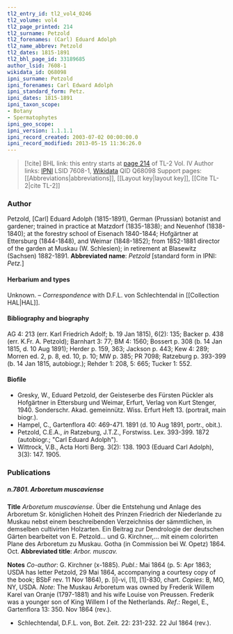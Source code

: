 ```yaml
---
tl2_entry_id: tl2_vol4_0246
tl2_volume: vol4
tl2_page_printed: 214
tl2_surname: Petzold
tl2_forenames: (Carl) Eduard Adolph
tl2_name_abbrev: Petzold
tl2_dates: 1815-1891
tl2_bhl_page_id: 33189685
author_lsid: 7608-1
wikidata_id: Q68098
ipni_surname: Petzold
ipni_forenames: Carl Edward Adolph
ipni_standard_form: Petz.
ipni_dates: 1815-1891
ipni_taxon_scope: 
- Botany
- Spermatophytes
ipni_geo_scope: 
ipni_version: 1.1.1.1
ipni_record_created: 2003-07-02 00:00:00.0
ipni_record_modified: 2013-05-15 11:36:26.0
---
```


> [!cite] BHL link: this entry starts at [page 214](https://www.biodiversitylibrary.org/page/33189685) of TL-2 Vol. IV
> Author links: [IPNI](https://www.ipni.org/a/7608-1) LSID 7608-1, [Wikidata](https://www.wikidata.org/wiki/Q68098) QID Q68098
> Support pages: [[Abbreviations|abbreviations]], [[Layout key|layout key]], [[Cite TL-2|cite TL-2]]

### Author

Petzold, \[Carl\] Eduard Adolph (1815-1891), German (Prussian) botanist and gardener; trained in practice at Matzdorf (1835-1838); and Neuenhof (1838-1840); at the forestry school of Eisenach 1840-1844; Hofgärtner at Ettersburg (1844-1848), and Weimar (1848-1852); from 1852-1881 director of the garden at Muskau (W. Schlesien); in retirement at Blasewitz (Sachsen) 1882-1891. 
**Abbreviated name**: *Petzold* \[standard form in IPNI: *Petz.*\]

#### Herbarium and types

Unknown. – *Correspondence* with D.F.L. von Schlechtendal in [[Collection HAL|HAL]].

#### Bibliography and biography

AG 4: 213 (err. Karl Friedrich Adolf; b. 19 Jan 1815), 6(2): 135; Backer p. 438 (err. K.Fr. A. Petzold); Barnhart 3: 77; BM 4: 1560; Bossert p. 308 (b. 14 Jan 1815, d. 10 Aug 1891); Herder p. 159, 363; Jackson p. 443; Kew 4: 289; Morren ed. 2, p. 8, ed. 10, p. 10; MW p. 385; PR 7098; Ratzeburg p. 393-399 (b. 14 Jan 1815, autobiogr.); Rehder 1: 208, 5: 665; Tucker 1: 552.

#### Biofile

- Gresky, W., Eduard Petzold, der Geisteserbe des Fürsten Pückler als Hofgärtner in Ettersburg und Weimar, Erfurt, Verlag von Kurt Stenger, 1940. Sonderschr. Akad. gemeinnütz. Wiss. Erfurt Heft 13. (portrait, main biogr.).
- Hampel, C., Gartenflora 40: 469-471. 1891 (d. 10 Aug 1891, portr., obit.).
- Petzold, C.E.A., *in* Ratzeburg, J.T.Z., Forstwiss. Lex. 393-399. 1872 (autobiogr.; "Carl Eduard Adolph").
- Wittrock, V.B., Acta Horti Berg. 3(2): 138. 1903 (Eduard Carl Adolph), 3(3): 147. 1905.

### Publications

##### n.7801. Arboretum muscaviense

**Title**
*Arboretum muscaviense*. Über die Entstehung und Anlage des Arboretum Sr. königlichen Hoheit des Prinzen Friedrich der Niederlande zu Muskau nebst einem beschreibenden Verzeichniss der sämmtlichen, in demselben cultivirten Holzarten. Ein Beitrag zur Dendrologie der deutschen Gärten bearbeitet von E. Petzold... und G. Kirchner,... mit einem colorirten Plane des Arboretum zu Muskau. Gotha (in Commission bei W. Opetz) 1864. Oct.
**Abbreviated title**: *Arbor. muscav.*

**Notes**
*Co-author*: G. Kirchner (x-1885).
*Publ*.: Mai 1864 (p. 5: Apr 1863; USDA has letter Petzold, 29 Mai 1864, accompanying a courtesy copy of the book; BSbF rev. 11 Nov 1864), p. \[i\]-vi, \[1\], \[1\]-830, chart.
*Copies*: B, MO, NY, USDA. *Note*: The Muskau Arboretum was owned by Frederik Willem Karel van Oranje (1797-1881) and his wife Louise von Preussen. Frederik was a younger son of King Willem I of the Netherlands.
*Ref*.: Regel, E., Gartenflora 13: 350. Nov 1864 (rev.).
- Schlechtendal, D.F.L. von, Bot. Zeit. 22: 231-232. 22 Jul 1864 (rev.).

